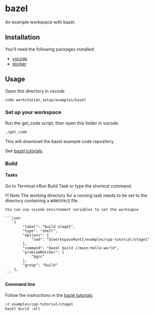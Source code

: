 # bazel

An example workspace with bazel.

## Installation

You'll need the following packages installed:

- [vscode](https://code.visualstudio.com/)
- [docker](https://docs.docker.com/get-docker/)

## Usage

Open this directory in vscode 

```bash
code workstation_setup/examples/bazel
```

### Set up your workspace

Run the get_code script, then open this folder in vscode.

```bash
./get_code
```

This will download the bazel example code repository.

See [bazel tutorials](https://docs.bazel.build/versions/master/tutorial/cpp.html)

### Build

#### Tasks

Go to Terminal->Run Build Task or type the shortcut command.

!!! Note
    The working directory for a running task needs to be set to the directory containing a `WORKSPACE` file.

    You can use vscode environment variables to set the worksapce

    ```json
        {
            "label": "build stage1",
            "type": "shell",
            "options": {
                "cwd": "${workspaceRoot}/examples/cpp-tutorial/stage1"
            },
            "command": "bazel build //main:hello-world",
            "problemMatcher": [
                "$gcc"
            ],
            "group": "build"
        },
    ```

#### Command line

Follow the instructions in the  [bazel tutorials](https://docs.bazel.build/versions/master/tutorial/cpp.html)

```bash
cd examples/cpp-tutorial/stage1
bazel build :all
```
